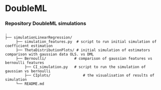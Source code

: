 # DoubleML

### Repository DoubleML simulations

    .
    ├── simulationLinearRegression/                  
		 ├── simulation_features.py  # script to run initial simulation of coefficient estimation
		 ├── ThetaDistributionPlots/ # initial simulation of estimators comparison with gaussian data OLS. vs DML
		 ├── Bernoulli/             # comparison of gaussian features vs bernoulli features
			 ├── CI_simulation.py   # script to run the simulation of gaussian vs bernoulli
			 ├── CIplots/ 				# the visualisation of results of simulation
		 └── README.md
